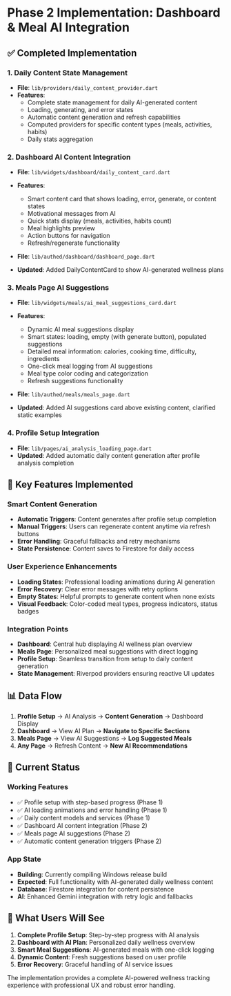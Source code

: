 # Phase 2 Implementation: Dashboard & Meal AI Integration

## ✅ Completed Implementation

### 1. Daily Content State Management
- **File**: `lib/providers/daily_content_provider.dart`
- **Features**:
  - Complete state management for daily AI-generated content
  - Loading, generating, and error states
  - Automatic content generation and refresh capabilities
  - Computed providers for specific content types (meals, activities, habits)
  - Daily stats aggregation

### 2. Dashboard AI Content Integration
- **File**: `lib/widgets/dashboard/daily_content_card.dart`
- **Features**:
  - Smart content card that shows loading, error, generate, or content states
  - Motivational messages from AI
  - Quick stats display (meals, activities, habits count)
  - Meal highlights preview
  - Action buttons for navigation
  - Refresh/regenerate functionality

- **File**: `lib/authed/dashboard/dashboard_page.dart`
- **Updated**: Added DailyContentCard to show AI-generated wellness plans

### 3. Meals Page AI Suggestions
- **File**: `lib/widgets/meals/ai_meal_suggestions_card.dart`
- **Features**:
  - Dynamic AI meal suggestions display
  - Smart states: loading, empty (with generate button), populated suggestions
  - Detailed meal information: calories, cooking time, difficulty, ingredients
  - One-click meal logging from AI suggestions
  - Meal type color coding and categorization
  - Refresh suggestions functionality

- **File**: `lib/authed/meals/meals_page.dart`
- **Updated**: Added AI suggestions card above existing content, clarified static examples

### 4. Profile Setup Integration
- **File**: `lib/pages/ai_analysis_loading_page.dart`
- **Updated**: Added automatic daily content generation after profile analysis completion

## 🎯 Key Features Implemented

### Smart Content Generation
- **Automatic Triggers**: Content generates after profile setup completion
- **Manual Triggers**: Users can regenerate content anytime via refresh buttons
- **Error Handling**: Graceful fallbacks and retry mechanisms
- **State Persistence**: Content saves to Firestore for daily access

### User Experience Enhancements
- **Loading States**: Professional loading animations during AI generation
- **Error Recovery**: Clear error messages with retry options
- **Empty States**: Helpful prompts to generate content when none exists
- **Visual Feedback**: Color-coded meal types, progress indicators, status badges

### Integration Points
- **Dashboard**: Central hub displaying AI wellness plan overview
- **Meals Page**: Personalized meal suggestions with direct logging
- **Profile Setup**: Seamless transition from setup to daily content generation
- **State Management**: Riverpod providers ensuring reactive UI updates

## 📊 Data Flow

1. **Profile Setup** → AI Analysis → **Content Generation** → Dashboard Display
2. **Dashboard** → View AI Plan → **Navigate to Specific Sections**
3. **Meals Page** → View AI Suggestions → **Log Suggested Meals**
4. **Any Page** → Refresh Content → **New AI Recommendations**

## 🔄 Current Status

### Working Features
- ✅ Profile setup with step-based progress (Phase 1)
- ✅ AI loading animations and error handling (Phase 1)
- ✅ Daily content models and services (Phase 1)
- ✅ Dashboard AI content integration (Phase 2)
- ✅ Meals page AI suggestions (Phase 2)
- ✅ Automatic content generation triggers (Phase 2)

### App State
- **Building**: Currently compiling Windows release build
- **Expected**: Full functionality with AI-generated daily wellness content
- **Database**: Firestore integration for content persistence
- **AI**: Enhanced Gemini integration with retry logic and fallbacks

## 🚀 What Users Will See

1. **Complete Profile Setup**: Step-by-step progress with AI analysis
2. **Dashboard with AI Plan**: Personalized daily wellness overview
3. **Smart Meal Suggestions**: AI-generated meals with one-click logging
4. **Dynamic Content**: Fresh suggestions based on user profile
5. **Error Recovery**: Graceful handling of AI service issues

The implementation provides a complete AI-powered wellness tracking experience with professional UX and robust error handling.
